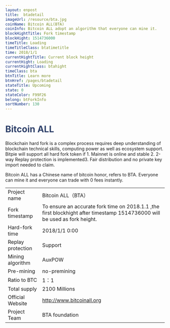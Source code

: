 ```yaml
---
layout: enpost
title:  btadetail
imageUrl: /resource/bta.jpg
coinName: Bitcoin ALL(BTA)
coinInfo: Bitcoin ALL adopt an algorithm that everyone can mine it.
blockHightTitle: Fork timestamp
blockHight: 1514736000
timeTitle: Loading
timeTitleClass: btatimetitle
time: 2018/1/1
currentHightTitle: Current block height
currentHight: Loading
currentHightClass: btahight
timeClass: bta
btnTitle: Learn more
btnHref: /pages/btadetail
stateTitle: Upcoming
state: 0
stateColor: F99F26
belong: btForkInfo
sortNumber: 130
---
```

<h1 style="color: #2F416A">Bitcoin ALL</h1>
<p class="summarytxt">Blockchain hard fork is a complex process requires deep understanding of blockchain technical skills, computing power as well as ecosystem support. Bitpie will support all hard fork token if 1. Mainnet is online and stable 2. 2-way Replay protection is implemented3. Fair distribution and no private key import needed to claim.
</p>
<p>Bitcoin ALL has a Chinese name of bitcoin honor, refers to BTA. Everyone can mine it and everyone can trade with 0 fees instantly.
</p>
<table class="center">
  <tbody>
    <tr>
        <td class="tablehalf">Project name</td>
        <td class="tablehalf">Bitcoin ALL（BTA）</td>
    </tr>
    <tr>
        <td>Fork timestamp</td>
        <td>To ensure an accurate fork time on 2018.1.1 ,the first blockhight after timestamp 1514736000 will be used as fork height.</td>
    </tr>
    <tr>
        <td>Hard-fork time</td>
        <td>2018/1/1 0:00</td>
    </tr>
    <tr>
        <td>Replay protection</td>
        <td>Support</td>
    </tr>
    <tr>
        <td>Mining algorithm</td>
        <td>AuxPOW</td>
    </tr>
    <tr>
        <td>Pre-mining </td>
        <td>no-premining </td>
    </tr>
    <tr>
        <td>Ratio to BTC</td>
        <td>1：1</td>
    </tr>
    <tr>
        <td>Total supply</td>
        <td>2100 Millions</td>
    </tr>
    <tr>
        <td>Official Website</td>
        <td><a href="http://www.bitcoinall.org/" target="_blank">http://www.bitcoinall.org</a></td>
    </tr>
    <tr>
        <td>Project Team</td>
        <td>BTA foundation</td>
    </tr>
  </tbody>
</table>
